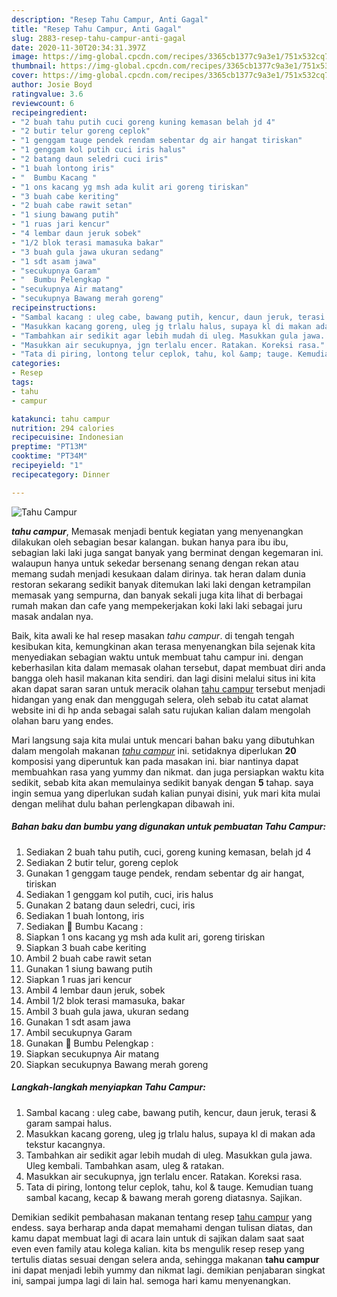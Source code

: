 ```yaml
---
description: "Resep Tahu Campur, Anti Gagal"
title: "Resep Tahu Campur, Anti Gagal"
slug: 2883-resep-tahu-campur-anti-gagal
date: 2020-11-30T20:34:31.397Z
image: https://img-global.cpcdn.com/recipes/3365cb1377c9a3e1/751x532cq70/tahu-campur-foto-resep-utama.jpg
thumbnail: https://img-global.cpcdn.com/recipes/3365cb1377c9a3e1/751x532cq70/tahu-campur-foto-resep-utama.jpg
cover: https://img-global.cpcdn.com/recipes/3365cb1377c9a3e1/751x532cq70/tahu-campur-foto-resep-utama.jpg
author: Josie Boyd
ratingvalue: 3.6
reviewcount: 6
recipeingredient:
- "2 buah tahu putih cuci goreng kuning kemasan belah jd 4"
- "2 butir telur goreng ceplok"
- "1 genggam tauge pendek rendam sebentar dg air hangat tiriskan"
- "1 genggam kol putih cuci iris halus"
- "2 batang daun seledri cuci iris"
- "1 buah lontong iris"
- "  Bumbu Kacang "
- "1 ons kacang yg msh ada kulit ari goreng tiriskan"
- "3 buah cabe keriting"
- "2 buah cabe rawit setan"
- "1 siung bawang putih"
- "1 ruas jari kencur"
- "4 lembar daun jeruk sobek"
- "1/2 blok terasi mamasuka bakar"
- "3 buah gula jawa ukuran sedang"
- "1 sdt asam jawa"
- "secukupnya Garam"
- "  Bumbu Pelengkap "
- "secukupnya Air matang"
- "secukupnya Bawang merah goreng"
recipeinstructions:
- "Sambal kacang : uleg cabe, bawang putih, kencur, daun jeruk, terasi &amp; garam sampai halus."
- "Masukkan kacang goreng, uleg jg trlalu halus, supaya kl di makan ada tekstur kacangnya."
- "Tambahkan air sedikit agar lebih mudah di uleg. Masukkan gula jawa. Uleg kembali. Tambahkan asam, uleg &amp; ratakan."
- "Masukkan air secukupnya, jgn terlalu encer. Ratakan. Koreksi rasa."
- "Tata di piring, lontong telur ceplok, tahu, kol &amp; tauge. Kemudian tuang sambal kacang, kecap &amp; bawang merah goreng diatasnya. Sajikan."
categories:
- Resep
tags:
- tahu
- campur

katakunci: tahu campur 
nutrition: 294 calories
recipecuisine: Indonesian
preptime: "PT13M"
cooktime: "PT34M"
recipeyield: "1"
recipecategory: Dinner

---
```



![Tahu Campur](https://img-global.cpcdn.com/recipes/3365cb1377c9a3e1/751x532cq70/tahu-campur-foto-resep-utama.jpg)

<b><i>tahu campur</i></b>, Memasak menjadi bentuk kegiatan yang menyenangkan dilakukan oleh sebagian besar kalangan. bukan hanya para ibu ibu, sebagian laki laki juga sangat banyak yang berminat dengan kegemaran ini. walaupun hanya untuk sekedar bersenang senang dengan rekan atau memang sudah menjadi kesukaan dalam dirinya. tak heran dalam dunia restoran sekarang sedikit banyak ditemukan laki laki dengan ketrampilan memasak yang sempurna, dan banyak sekali juga kita lihat di berbagai rumah makan dan cafe yang mempekerjakan koki laki laki sebagai juru masak andalan nya.

Baik, kita awali ke hal resep masakan <i>tahu campur</i>. di tengah tengah kesibukan kita, kemungkinan akan terasa menyenangkan bila sejenak kita menyediakan sebagian waktu untuk membuat tahu campur ini. dengan keberhasilan kita dalam memasak olahan tersebut, dapat membuat diri anda bangga oleh hasil makanan kita sendiri. dan lagi disini melalui situs ini kita akan dapat saran saran untuk meracik olahan <u>tahu campur</u> tersebut menjadi hidangan yang enak dan menggugah selera, oleh sebab itu catat alamat website ini di hp anda sebagai salah satu rujukan kalian dalam mengolah olahan baru yang endes.




Mari langsung saja kita mulai untuk mencari bahan baku yang dibutuhkan dalam mengolah makanan <u><i>tahu campur</i></u> ini. setidaknya diperlukan <b>20</b> komposisi yang diperuntuk kan pada masakan ini. biar nantinya dapat membuahkan rasa yang yummy dan nikmat. dan juga persiapkan waktu kita sedikit, sebab kita akan memulainya sedikit banyak dengan <b>5</b> tahap. saya ingin semua yang diperlukan sudah kalian punyai disini, yuk mari kita mulai dengan melihat dulu bahan perlengkapan dibawah ini.

<!--inarticleads1-->

##### Bahan baku dan bumbu yang digunakan untuk pembuatan Tahu Campur:

1. Sediakan 2 buah tahu putih, cuci, goreng kuning kemasan, belah jd 4
1. Sediakan 2 butir telur, goreng ceplok
1. Gunakan 1 genggam tauge pendek, rendam sebentar dg air hangat, tiriskan
1. Sediakan 1 genggam kol putih, cuci, iris halus
1. Gunakan 2 batang daun seledri, cuci, iris
1. Sediakan 1 buah lontong, iris
1. Sediakan  🍕 Bumbu Kacang :
1. Siapkan 1 ons kacang yg msh ada kulit ari, goreng tiriskan
1. Siapkan 3 buah cabe keriting
1. Ambil 2 buah cabe rawit setan
1. Gunakan 1 siung bawang putih
1. Siapkan 1 ruas jari kencur
1. Ambil 4 lembar daun jeruk, sobek
1. Ambil 1/2 blok terasi mamasuka, bakar
1. Ambil 3 buah gula jawa, ukuran sedang
1. Gunakan 1 sdt asam jawa
1. Ambil secukupnya Garam
1. Gunakan  🍋 Bumbu Pelengkap :
1. Siapkan secukupnya Air matang
1. Siapkan secukupnya Bawang merah goreng




<!--inarticleads2-->

##### Langkah-langkah menyiapkan Tahu Campur:

1. Sambal kacang : uleg cabe, bawang putih, kencur, daun jeruk, terasi &amp; garam sampai halus.
1. Masukkan kacang goreng, uleg jg trlalu halus, supaya kl di makan ada tekstur kacangnya.
1. Tambahkan air sedikit agar lebih mudah di uleg. Masukkan gula jawa. Uleg kembali. Tambahkan asam, uleg &amp; ratakan.
1. Masukkan air secukupnya, jgn terlalu encer. Ratakan. Koreksi rasa.
1. Tata di piring, lontong telur ceplok, tahu, kol &amp; tauge. Kemudian tuang sambal kacang, kecap &amp; bawang merah goreng diatasnya. Sajikan.




Demikian sedikit pembahasan makanan tentang resep <u>tahu campur</u> yang endess. saya berharap anda dapat memahami dengan tulisan diatas, dan kamu dapat membuat lagi di acara lain untuk di sajikan dalam saat saat even even family atau kolega kalian. kita bs mengulik resep resep yang tertulis diatas sesuai dengan selera anda, sehingga makanan <b>tahu campur</b> ini dapat menjadi lebih yummy dan nikmat lagi. demikian penjabaran singkat ini, sampai jumpa lagi di lain hal. semoga hari kamu menyenangkan.
